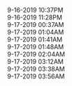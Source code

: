 9-16-2019 10:37PM<br/>
9-16-2019 11:28PM<br/>
9-17-2019 00:37AM<br/>
9-17-2019 01:04AM<br/>
9-17-2019 01:41AM<br/>
9-17-2019 01:48AM<br/>
9-17-2019 02:04AM<br/>
9-17-2019 03:12AM<br/>
9-17-2019 03:38AM<br/>
9-17-2019 03:56AM<br/>
